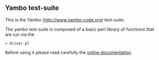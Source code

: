 ## Yambo test-suite

This is the Yambo (http://www.yambo-code.org) test-suite.

The yambo test-suite is composed of a basic perl library of functions that are run via the 

`> driver.pl`

Before using it please read carefully the [online documentation](http://www.yambo-code.org/wiki/index.php?title=Test-suite).
